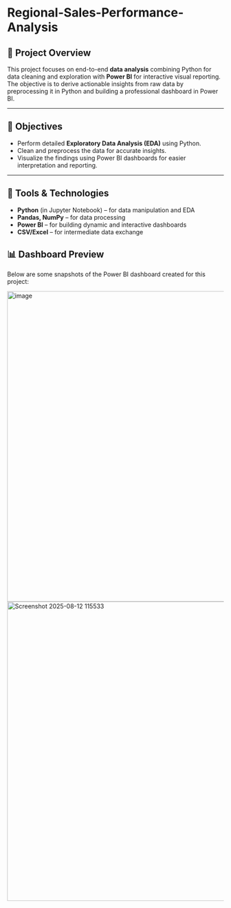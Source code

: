 # Regional-Sales-Performance-Analysis


## 📝 Project Overview

This project focuses on end-to-end **data analysis** combining Python for data cleaning and exploration with **Power BI** for interactive visual reporting. The objective is to derive actionable insights from raw data by preprocessing it in Python and building a professional dashboard in Power BI.

---

## 🎯 Objectives

- Perform detailed **Exploratory Data Analysis (EDA)** using Python.
- Clean and preprocess the data for accurate insights.
- Visualize the findings using Power BI dashboards for easier interpretation and reporting.

---

## 🔧 Tools & Technologies

- **Python** (in Jupyter Notebook) – for data manipulation and EDA
- **Pandas, NumPy** – for data processing
- **Power BI** – for building dynamic and interactive dashboards
- **CSV/Excel** – for intermediate data exchange

## 📊 Dashboard Preview
Below are some snapshots of the Power BI dashboard created for this project:

<img width="1337" height="721" alt="image" src="https://github.com/user-attachments/assets/cb05fdd4-b23f-4809-aada-37780b7cbae0" />
<img width="1313" height="695" alt="Screenshot 2025-08-12 115533" src="https://github.com/user-attachments/assets/f25fe614-e8b5-4fca-b677-7205b4a8558b" />
